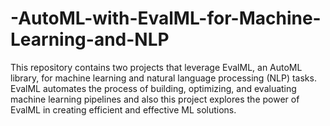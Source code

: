 # -AutoML-with-EvalML-for-Machine-Learning-and-NLP
This repository contains two projects that leverage EvalML, an AutoML library, for machine learning and natural language processing (NLP) tasks. EvalML automates the process of building, optimizing, and evaluating machine learning pipelines and also this project explores the power of EvalML in creating efficient and effective ML solutions.

